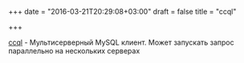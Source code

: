 +++
date = "2016-03-21T20:29:08+03:00"
draft = false
title = "ccql"

+++

<p><a href="https://github.com/github/ccql">ccql</a>&nbsp;- Мультисерверный MySQL клиент. Может запускать запрос параллельно на нескольких серверах</p>

